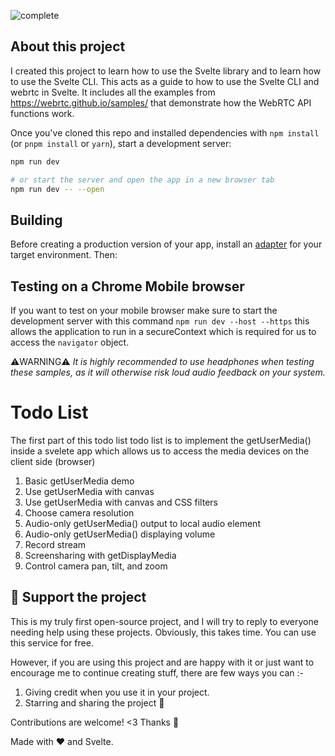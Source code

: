 
![complete](https://user-images.githubusercontent.com/72974932/147395289-51e06ab4-b157-439d-98f9-90d4698fe35f.png)

## About this project 

 I created this project to learn how to use the Svelte library and to learn how to use the Svelte CLI. 
 This acts as a guide to how to use the Svelte CLI and webrtc in Svelte. It includes all the examples from https://webrtc.github.io/samples/ that demonstrate how the WebRTC API functions work.
 
 
Once you've cloned this repo and installed dependencies with `npm install` (or `pnpm install` or `yarn`), start a development server:

```bash
npm run dev

# or start the server and open the app in a new browser tab
npm run dev -- --open
```

## Building

Before creating a production version of your app, install an [adapter](https://kit.svelte.dev/docs#adapters) for your target environment. Then:



## Testing on a Chrome Mobile browser
If you want to test on your mobile browser make sure to start the development server with this command `npm run dev --host --https` this allows the application to run in a secureContext which is required for us to access the `navigator` object.

⚠️WARNING⚠️ *It is highly recommended to use headphones when testing these samples, as it will otherwise risk loud audio feedback on your system.*

Todo List
=========

The first part of this todo list todo list is to implement the getUserMedia() inside a svelete app which allows us to access the media devices on the client side (browser)

1. Basic getUserMedia demo
2. Use getUserMedia with canvas
3. Use getUserMedia with canvas and CSS filters
4. Choose camera resolution
5. Audio-only getUserMedia() output to local audio element
6. Audio-only getUserMedia() displaying volume
7. Record stream
8. Screensharing with getDisplayMedia
9. Control camera pan, tilt, and zoom


## 💖 Support the project

This is my truly first open-source project, and I will try to reply to everyone needing help using these projects. Obviously, this takes time. You can use this service for free.

However, if you are using this project and are happy with it or just want to encourage me to continue creating stuff, there are few ways you can :-

1. Giving credit when you use it in your project.
2. Starring and sharing the project 🚀

Contributions are welcome! <3 
Thanks 🦃

Made with ❤️ and Svelte.
